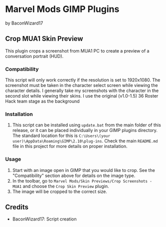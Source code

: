 # Marvel Mods GIMP Plugins
by BaconWizard17
## Crop MUA1 Skin Preview
This plugin crops a screenshot from MUA1 PC to create a preview of a conversation portrait (HUD).

### Compatibility
This script will only work correctly if the resolution is set to 1920x1080. The screenshot must be taken in the character select screen while viewing the character details. I generally take my screenshots with the character in the second slot while viewing their skins. I use the original (v1.0-1.5) 36 Roster Hack team stage as the background

### Installation
 1. This script can be installed using `update.bat` from the main folder of this release, or it can be placed individually in your GIMP plugins directory. The standard location for this is `C:\Users\(your user)\AppData\Roaming\GIMP\2.10\plug-ins`. Check the main `README.md` file in this project for more details on proper installation.

### Usage
1. Start with an image open in GIMP that you would like to crop. See the "Compatibility" section above for details on the image type.
2. In the toolbar, go to `Marvel Mods/Skin Previews/Crop Screenshots - MUA1` and choose the `Crop Skin Preview` plugin.
3. The image will be cropped to the correct size.

## Credits
- BaconWizard17: Script creation